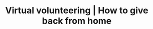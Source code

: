 ---
type: project
external_link: https://blog.blacklane.com/travel/culture/virtual-volunteering-how-to-give-back-from-home/
summary: Looking for something meaningful to do with your spare time? Give a virtual helping hand to these incredible worldwide organizations.
tags: 
- Blacklane
title: Virtual volunteering | How to give back from home

---